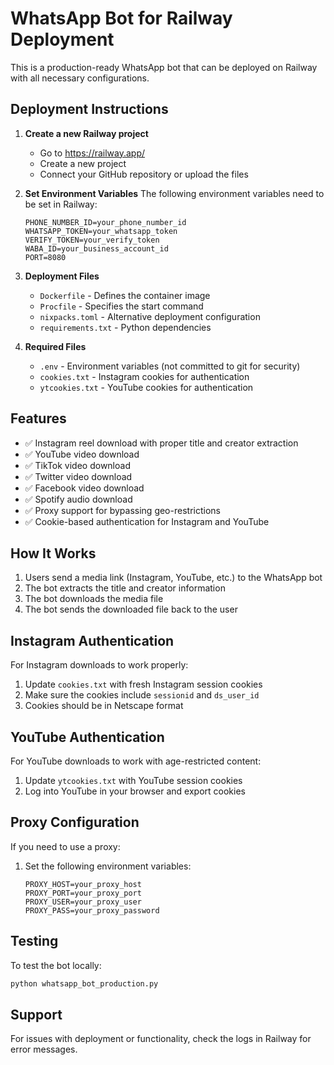 # WhatsApp Bot for Railway Deployment

This is a production-ready WhatsApp bot that can be deployed on Railway with all necessary configurations.

## Deployment Instructions

1. **Create a new Railway project**
   - Go to https://railway.app/
   - Create a new project
   - Connect your GitHub repository or upload the files

2. **Set Environment Variables**
   The following environment variables need to be set in Railway:
   ```
   PHONE_NUMBER_ID=your_phone_number_id
   WHATSAPP_TOKEN=your_whatsapp_token
   VERIFY_TOKEN=your_verify_token
   WABA_ID=your_business_account_id
   PORT=8080
   ```

3. **Deployment Files**
   - `Dockerfile` - Defines the container image
   - `Procfile` - Specifies the start command
   - `nixpacks.toml` - Alternative deployment configuration
   - `requirements.txt` - Python dependencies

4. **Required Files**
   - `.env` - Environment variables (not committed to git for security)
   - `cookies.txt` - Instagram cookies for authentication
   - `ytcookies.txt` - YouTube cookies for authentication

## Features

- ✅ Instagram reel download with proper title and creator extraction
- ✅ YouTube video download
- ✅ TikTok video download
- ✅ Twitter video download
- ✅ Facebook video download
- ✅ Spotify audio download
- ✅ Proxy support for bypassing geo-restrictions
- ✅ Cookie-based authentication for Instagram and YouTube

## How It Works

1. Users send a media link (Instagram, YouTube, etc.) to the WhatsApp bot
2. The bot extracts the title and creator information
3. The bot downloads the media file
4. The bot sends the downloaded file back to the user

## Instagram Authentication

For Instagram downloads to work properly:
1. Update `cookies.txt` with fresh Instagram session cookies
2. Make sure the cookies include `sessionid` and `ds_user_id`
3. Cookies should be in Netscape format

## YouTube Authentication

For YouTube downloads to work with age-restricted content:
1. Update `ytcookies.txt` with YouTube session cookies
2. Log into YouTube in your browser and export cookies

## Proxy Configuration

If you need to use a proxy:
1. Set the following environment variables:
   ```
   PROXY_HOST=your_proxy_host
   PROXY_PORT=your_proxy_port
   PROXY_USER=your_proxy_user
   PROXY_PASS=your_proxy_password
   ```

## Testing

To test the bot locally:
```bash
python whatsapp_bot_production.py
```

## Support

For issues with deployment or functionality, check the logs in Railway for error messages.